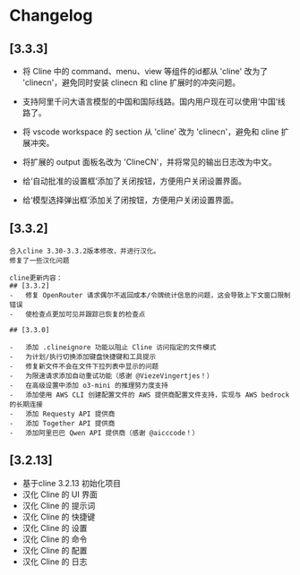 # Changelog

## [3.3.3]

- 将 Cline 中的 command、menu、view 等组件的id都从 'cline' 改为了 'clinecn'，避免同时安装 clinecn 和 cline 扩展时的冲突问题。

- 支持阿里千问大语言模型的中国和国际线路。国内用户现在可以使用‘中国’线路了。

- 将 vscode workspace 的 section 从 'cline' 改为 'clinecn'，避免和 cline 扩展冲突。

- 将扩展的 output 面板名改为 'ClineCN'，并将常见的输出日志改为中文。

- 给‘自动批准的设置框’添加了关闭按钮，方便用户关闭设置界面。

- 给‘模型选择弹出框’添加关了闭按钮，方便用户关闭设置界面。

## [3.3.2]
    合入cline 3.30-3.3.2版本修改，并进行汉化。
    修复了一些汉化问题
    
    cline更新内容：
    ## [3.3.2]
    -   修复 OpenRouter 请求偶尔不返回成本/令牌统计信息的问题，这会导致上下文窗口限制错误
    -   使检查点更加可见并跟踪已恢复的检查点

    ## [3.3.0]

    -   添加 .clineignore 功能以阻止 Cline 访问指定的文件模式
    -   为计划/执行切换添加键盘快捷键和工具提示
    -   修复新文件不会在文件下拉列表中显示的问题
    -   为限速请求添加自动重试功能（感谢 @ViezeVingertjes！）
    -   在高级设置中添加 o3-mini 的推理努力度支持
    -   添加使用 AWS CLI 创建配置文件的 AWS 提供商配置文件支持，实现与 AWS bedrock 的长期连接
    -   添加 Requesty API 提供商
    -   添加 Together API 提供商
    -   添加阿里巴巴 Qwen API 提供商（感谢 @aicccode！）

## [3.2.13]

- 基于cline 3.2.13 初始化项目
- 汉化 Cline 的 UI 界面
- 汉化 Cline 的 提示词
- 汉化 Cline 的 快捷键
- 汉化 Cline 的 设置
- 汉化 Cline 的 命令
- 汉化 Cline 的 配置
- 汉化 Cline 的 日志
